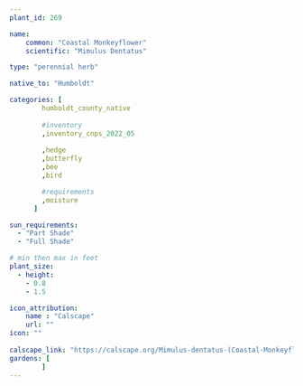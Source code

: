 ```yaml
---
plant_id: 269

name: 
    common: "Coastal Monkeyflower" 
    scientific: "Mimulus Dentatus"   

type: "perennial herb"

native_to: "Humboldt"

categories: [
        humboldt_county_native
        
        #inventory 
        ,inventory_cnps_2022_05
        
        ,hedge
        ,butterfly
        ,bee
        ,bird

        #requirements
        ,moisture
      ]

sun_requirements:
  - "Part Shade"
  - "Full Shade"

# min then max in feet
plant_size:
  - height: 
    - 0.8
    - 1.5

icon_attribution: 
    name : "Calscape"
    url: ""
icon: ""
 
calscape_link: "https://calscape.org/Mimulus-dentatus-(Coastal-Monkeyflower)?srchcr=sc5a20b64fa4cab" 
gardens: [
        ]
---
```






